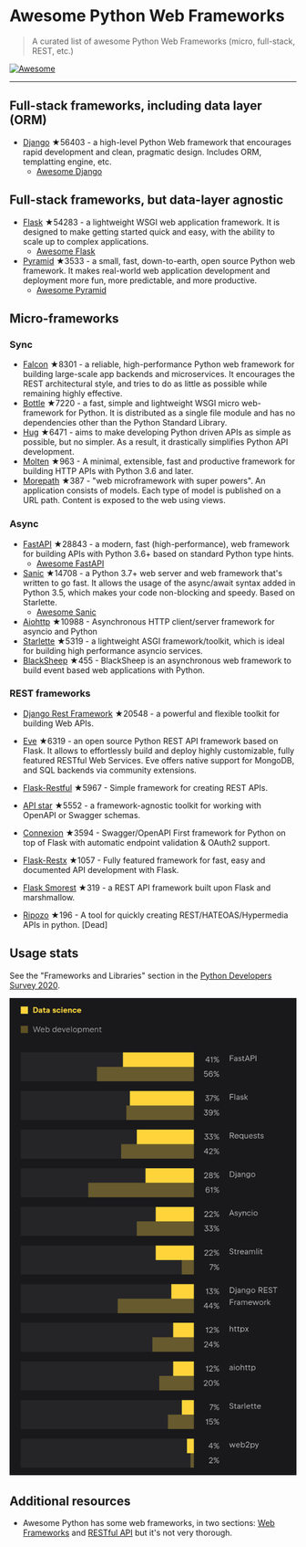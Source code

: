 # Awesome Python Web Frameworks


> A curated list of awesome Python Web Frameworks (micro, full-stack, REST, etc.)


[![Awesome](https://awesome.re/badge.svg)](https://awesome.re)

---

## Full-stack frameworks, including data layer (ORM)


- [Django](https://github.com/django/django) ★56403 - a high-level Python Web framework that encourages rapid development and clean, pragmatic design. Includes ORM, templatting engine, etc.
  - [Awesome Django](https://github.com/wsvincent/awesome-django)


## Full-stack frameworks, but data-layer agnostic

- [Flask](https://github.com/pallets/flask) ★54283 - a lightweight WSGI web application framework. It is designed to make getting started quick and easy, with the ability to scale up to complex applications.
  - [Awesome Flask](https://github.com/mjhea0/awesome-flask)
- [Pyramid](https://github.com/Pylons/pyramid) ★3533 - a small, fast, down-to-earth, open source Python web framework. It makes real-world web application development and deployment more fun, more predictable, and more productive.
  - [Awesome Pyramid](https://github.com/uralbash/awesome-pyramid)


## Micro-frameworks

### Sync

- [Falcon](https://github.com/falconry/falcon) ★8301 - a reliable, high-performance Python web framework for building large-scale app backends and microservices. It encourages the REST architectural style, and tries to do as little as possible while remaining highly effective.
- [Bottle](https://github.com/bottlepy/bottle) ★7220 - a fast, simple and lightweight WSGI micro web-framework for Python. It is distributed as a single file module and has no dependencies other than the Python Standard Library.
- [Hug](https://github.com/hugapi/hug) ★6471 - aims to make developing Python driven APIs as simple as possible, but no simpler. As a result, it drastically simplifies Python API development.
- [Molten](https://github.com/Bogdanp/molten) ★963 - A minimal, extensible, fast and productive framework for building HTTP APIs with Python 3.6 and later.
- [Morepath](https://github.com/morepath/morepath) ★387 - "web microframework with super powers". An application consists of models. Each type of model is published on a URL path. Content is exposed to the web using views.


### Async

- [FastAPI](https://github.com/tiangolo/fastapi) ★28843 - a modern, fast (high-performance), web framework for building APIs with Python 3.6+ based on standard Python type hints.
  - [Awesome FastAPI](https://github.com/mjhea0/awesome-fastapi)
- [Sanic](https://github.com/sanic-org/sanic) ★14708 - a Python 3.7+ web server and web framework that's written to go fast. It allows the usage of the async/await syntax added in Python 3.5, which makes your code non-blocking and speedy. Based on Starlette.
  - [Awesome Sanic](https://github.com/mekicha/awesome-sanic)
- [Aiohttp](https://github.com/aio-libs/aiohttp) ★10988 - Asynchronous HTTP client/server framework for asyncio and Python
- [Starlette](https://github.com/encode/starlette) ★5319 - a lightweight ASGI framework/toolkit, which is ideal for building high performance asyncio services.
- [BlackSheep](https://github.com/Neoteroi/BlackSheep) ★455 - BlackSheep is an asynchronous web framework to build event based web applications with Python.


### REST frameworks

- [Django Rest Framework](https://github.com/encode/django-rest-framework) ★20548 - a powerful and flexible toolkit for building Web APIs.
- [Eve](https://github.com/pyeve/eve) ★6319 - an open source Python REST API framework based on Flask. It allows to effortlessly build and deploy highly customizable, fully featured RESTful Web Services. Eve offers native support for MongoDB, and SQL backends via community extensions.
- [Flask-Restful](https://github.com/flask-restful/flask-restful) ★5967 - Simple framework for creating REST APIs.
- [API star](https://github.com/encode/apistar) ★5552 - a framework-agnostic toolkit for working with OpenAPI or Swagger schemas.
- [Connexion](https://github.com/zalando/connexion) ★3594 - Swagger/OpenAPI First framework for Python on top of Flask with automatic endpoint validation & OAuth2 support.
- [Flask-Restx](https://github.com/python-restx/flask-restx) ★1057 - Fully featured framework for fast, easy and documented API development with Flask.
- [Flask Smorest](https://github.com/marshmallow-code/flask-smorest) ★319 - a REST API framework built upon Flask and marshmallow.

- [Ripozo](https://github.com/vertical-knowledge/ripozo) ★196 -  A tool for quickly creating REST/HATEOAS/Hypermedia APIs in python. [Dead]


## Usage stats

See the "Frameworks and Libraries" section in the [Python Developers Survey 2020](https://www.jetbrains.com/lp/python-developers-survey-2020/).


![Stats](https://raw.githubusercontent.com/sfermigier/awesome-python-web-frameworks/main/python-web-frameworks-usage.png)



## Additional resources

- Awesome Python has some web frameworks, in two sections: [Web Frameworks](https://github.com/vinta/awesome-python#web-frameworks) and [RESTful API](https://github.com/vinta/awesome-python#restful-api) but it's not very thorough.

